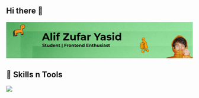 ## Hi there 👋
<img src = "/image/banner.png">

## 🚀 Skills n Tools
<p align="left">
  <img src="https://skillicons.dev/icons?i=tailwind,js,react,nextjs,supabase,vscode,figma,python" />
</p>

<!--
**lifxzyyy/lifxzyyy** is a ✨ _special_ ✨ repository because its `README.md` (this file) appears on your GitHub profile.

Here are some ideas to get you started:

- 🔭 I’m currently working on ...
- 🌱 I’m currently learning ...
- 👯 I’m looking to collaborate on ...
- 🤔 I’m looking for help with ...
- 💬 Ask me about ...
- 📫 How to reach me: ...
- 😄 Pronouns: ...
- ⚡ Fun fact: ...
-->
